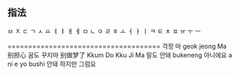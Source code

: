 ## 指法
ㅂ ㅈ ㄷ ㄱ ㅅ ㅛ ㅕ ㅑ ㅐ ㅔ
ㅁ ㄴ ㅇ ㄹ ㅎ ㅗ ㅓ ㅏ ㅣ 
ㅋ ㅌ ㅊ ㅍ ㅠ ㅜ ㅡ  
 
=====================================
 걱정 마  geok jeong Ma 别担心
 꿈도 꾸지마  别做梦了 Kkum Do Kku Ji Ma
말도 안돼  bukeneng
아니에요 a ni e yo  bushi 
안돼 
하지만 
그럼요
